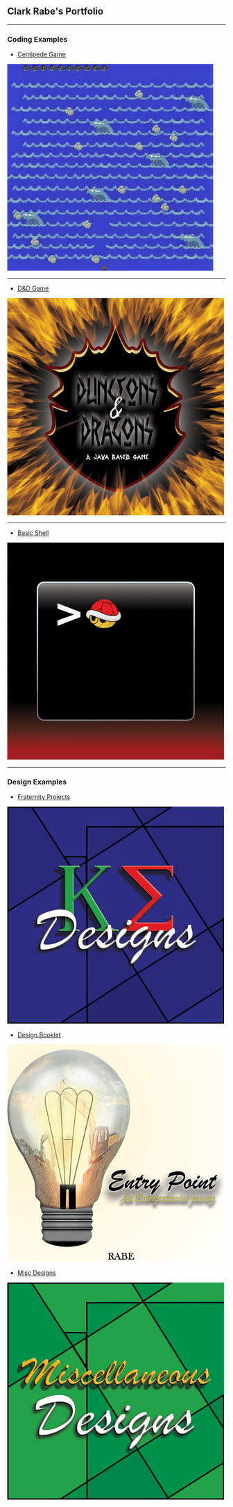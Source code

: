 ## Clark Rabe's Portfolio

---

### Coding Examples

- [Centipede Game](https://github.com/ClarkRabe/Centipede-Game)
<img src="images/centipedeGame.JPG?raw=true"/>

---
- [D&D Game](https://github.com/ClarkRabe/Dungeon-Game)
<img src="images/dndimg.jpg?raw=true"/>

---
- [Basic Shell](https://github.com/ClarkRabe/Basic_Shell)
<img src="images/shellimg.jpg?raw=true"/>

---

### Design Examples

- [Fraternity Projects](https://github.com/ClarkRabe/clarkrabe.github.io/Fraternity_Designs)
<img src="images/ke_cover.jpg?raw=true"/>

- [Design Booklet](/pdf/desn216_final-booklet_120919_v2_CR.pdf)
<img src="images/project_cover.jpg?raw=true"/>

- [Misc Designs](/Misc_Designs)
<img src="images/misc_cover.jpg?raw=true"/>






